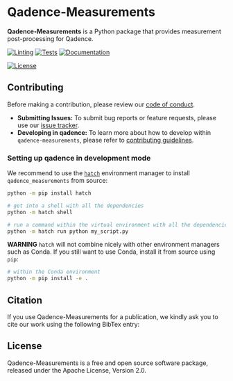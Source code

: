 # Qadence-Measurements

**Qadence-Measurements** is a Python package that provides measurement post-processing for Qadence.

[![Linting](https://github.com/pasqal-io/qadence-hub/actions/workflows/lint.yml/badge.svg)](https://github.com/pasqal-io/qadence-hub/actions/workflows/lint.yml)
[![Tests](https://github.com/pasqal-io/qadence-hub/actions/workflows/test_fast.yml/badge.svg)](https://github.com/pasqal-io/qadence-hub/actions/workflows/test.yml)
[![Documentation](https://github.com/pasqal-io/qadence-hub/actions/workflows/build_docs.yml/badge.svg)](https://pasqal-io.github.io/qadence-hub/latest)
<!-- [![Pypi](https://badge.fury.io/py/qadence-hub.svg)](https://pypi.org/project/qadence-hub/) -->
[![License](https://img.shields.io/badge/License-Apache_2.0-blue.svg)](https://opensource.org/licenses/Apache-2.0)


<!-- ## Installation guide

[qadence-measurements](https://pypi.org/project/qadence-measurements/) and can be installed using `pip` as follows:

```bash
pip install qadence-measurements
``` -->

## Contributing

Before making a contribution, please review our [code of conduct](docs/CODE_OF_CONDUCT.md).

- **Submitting Issues:** To submit bug reports or feature requests, please use our [issue tracker](https://github.com/pasqal-io/qadence-hub/issues).
- **Developing in qadence:** To learn more about how to develop within `qadence-measurements`, please refer to [contributing guidelines](docs/CONTRIBUTING.md).

### Setting up qadence in development mode

We recommend to use the [`hatch`](https://hatch.pypa.io/latest/) environment manager to install `qadence_measurements` from source:

```bash
python -m pip install hatch

# get into a shell with all the dependencies
python -m hatch shell

# run a command within the virtual environment with all the dependencies
python -m hatch run python my_script.py
```

**WARNING**
`hatch` will not combine nicely with other environment managers such as Conda. If you still want to use Conda,
install it from source using `pip`:

```bash
# within the Conda environment
python -m pip install -e .
```

## Citation

If you use Qadence-Measurements for a publication, we kindly ask you to cite our work using the following BibTex entry:

<!-- ```latex
@misc{qadence-protocols2024pasqal,
  url = {https://github.com/pasqal-io/qadence-protocols},
  title = {Qadence Protocols: {A}n {E}xperiment runner for Qadence.},
  year = {2023}
}
``` -->

## License
Qadence-Measurements is a free and open source software package, released under the Apache License, Version 2.0.